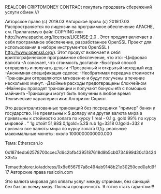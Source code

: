 
REALCOIN
CRIPTOMONEY CONTRACt покупать продовать сбережений услуги обмен ///

Авторское право (c) 2019.03 Авторское право (c) 2019.17.03 Распространяется по лицензии на программное обеспечение APACHE, см. Прилагаемую файл COPYING или  http://www.apache.org/licenses/LICENSE-2.0 . Этот продукт включает в себя программное обеспечение, разработанное OpenSSL Проект для использования в наборе инструментов OpenSSL ( http://www.openssl.org/). Этот продукт включает в себя криптографическое программное обеспечение, что это: -Цифровая валюта -А означает, что стоимость доставки -Быстрый способ отправлять и получать деньги -Прозрачный и открытый исходный код -Анонимная спецификация сделок: -Необратимая передача стоимости -Транзакции отправляются мгновенно и будут получены в течение нескольких минут. -Двойные расходы предотвращены блокчейном -Майнеры проводят транзакции и получают бонусы eth с помощью майнинга -Транзакции могут быть получены в любое время Технические характеристики: Алгоритм: Скрипт

Это децентрализованных транзакций без посредники "пример" банки и государство. Не превязыны к $ долару или другая валюта мира а привязыны к стоймостю золата по курсу 1 real - 0.1 g. gold 99% по курсу мировой . " 1g  стойт 51,98$ 0,1gold=5.2$  rub 1g=3318 0.1gold=332 я признаю все валюты мира по курсу золата 0,1g.
 реальные максимальные монеты: около 1000000000000.000

Тема: Etherscan.io

0x1874edb62578700ccec7d6c2bfb4395187618d9b5cb0734999d30c134243351a

Temaethplorer.io/address/0x8e656797a8c494ab9148b21e30250ced0afd9f17 Авторские права realcoin.com

Это валюта мировая для оплаты услуг между странами, без санкций без баз по всему миру.
Полная прозрачность.
Я готов стать гарантом!!!
